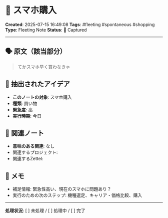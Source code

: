 # 💭 スマホ購入

**Created**: 2025-07-15 16:49:08
**Tags**: #fleeting #spontaneous #shopping
**Type**: Fleeting Note
**Status**: 📝 Captured

---

## 🗣️ 原文（該当部分）
> てかスマホ早く買わなきゃ

## 🎯 抽出されたアイデア
- **このノートの対象**: スマホ購入
- **種類**: 買い物
- **緊急度**: 高
- **実行時期**: 今日

## 🔗 関連ノート
- **意味のある関連**: なし
- 関連するプロジェクト: 
- 関連するZettel: 

## 📝 メモ
- 補足情報: 緊急性高い、現在のスマホに問題あり？
- 実行のための次のステップ: 機種選定、キャリア・価格比較、購入

---

**処理状況**: [ ] 未処理 / [ ] 処理中 / [ ] 完了